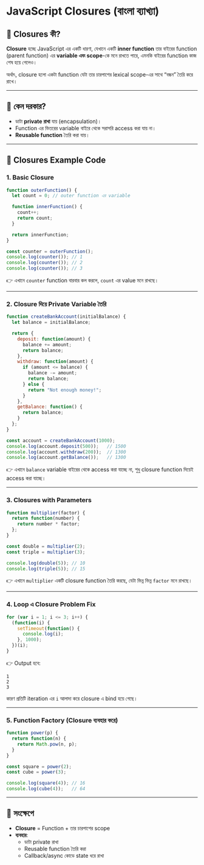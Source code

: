 # JavaScript Closures (বাংলা ব্যাখ্যা)

## 🔹 Closures কী?
**Closure** হচ্ছে JavaScript এর একটি ধারণা, যেখানে একটি **inner function** তার বাইরের function (parent function) এর **variable এবং scope**-কে মনে রাখতে পারে, এমনকি বাইরের function কাজ শেষ হয়ে গেলেও।

অর্থাৎ, closure হলো একটা function যেটা তার চারপাশের lexical scope-এর সাথে “বন্ধন” তৈরি করে রাখে।

---

## 🔹 কেন দরকার?
- ডাটা **private রাখা** যায় (encapsulation)।  
- Function এর ভিতরের variable বাইরে থেকে সরাসরি access করা যায় না।  
- **Reusable function** তৈরি করা যায়।  

---

## 🔹 Closures Example Code  

### 1. Basic Closure
```javascript
function outerFunction() {
  let count = 0; // outer function এর variable

  function innerFunction() {
    count++;
    return count;
  }

  return innerFunction;
}

const counter = outerFunction(); 
console.log(counter()); // 1
console.log(counter()); // 2
console.log(counter()); // 3
```
👉 এখানে `counter` function বারবার কল করলে, `count` এর value মনে রাখছে।  

---

### 2. Closure দিয়ে Private Variable তৈরি
```javascript
function createBankAccount(initialBalance) {
  let balance = initialBalance;

  return {
    deposit: function(amount) {
      balance += amount;
      return balance;
    },
    withdraw: function(amount) {
      if (amount <= balance) {
        balance -= amount;
        return balance;
      } else {
        return "Not enough money!";
      }
    },
    getBalance: function() {
      return balance;
    }
  };
}

const account = createBankAccount(1000);
console.log(account.deposit(500));   // 1500
console.log(account.withdraw(200));  // 1300
console.log(account.getBalance());   // 1300
```
👉 এখানে `balance` variable বাইরের থেকে access করা যাচ্ছে না, শুধু closure function দিয়েই access করা যাচ্ছে।  

---

### 3. Closures with Parameters
```javascript
function multiplier(factor) {
  return function(number) {
    return number * factor;
  };
}

const double = multiplier(2);
const triple = multiplier(3);

console.log(double(5)); // 10
console.log(triple(5)); // 15
```
👉 এখানে `multiplier` একটি closure function তৈরি করছে, যেটা ভিন্ন ভিন্ন `factor` মনে রাখছে।  

---

### 4. Loop এ Closure Problem Fix
```javascript
for (var i = 1; i <= 3; i++) {
  (function(i) {
    setTimeout(function() {
      console.log(i);
    }, 1000);
  })(i);
}
```
👉 Output হবে:
```
1
2
3
```
কারণ প্রতিটি iteration এর `i` আলাদা করে closure এ bind হয়ে গেছে।  

---

### 5. Function Factory (Closure ব্যবহার করে)
```javascript
function power(p) {
  return function(n) {
    return Math.pow(n, p);
  }
}

const square = power(2);
const cube = power(3);

console.log(square(4)); // 16
console.log(cube(4));   // 64
```

---

## 🔹 সংক্ষেপে
- **Closure** = Function + তার চারপাশের scope  
- **ব্যবহার**:
  - ডাটা private রাখা  
  - Reusable function তৈরি করা  
  - Callback/async কোডে state ধরে রাখা  
